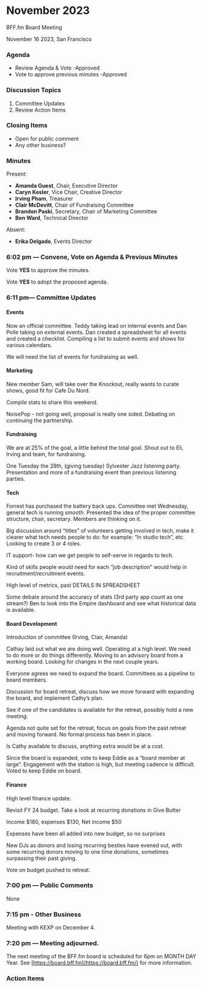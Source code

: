 # November 2023

BFF.fm Board Meeting

November 16 2023, San Francisco

### Agenda <a href="#isq2qnxilcuv" id="isq2qnxilcuv"></a>

* Review Agenda & Vote -Approved
* Vote to approve previous minutes -Approved

### Discussion Topics <a href="#gh90gq7a3ij6" id="gh90gq7a3ij6"></a>

1. Committee Updates
2. Review Action Items

### Closing Items <a href="#m2d59stcwc8p" id="m2d59stcwc8p"></a>

* Open for public comment
* Any other business?

### Minutes <a href="#zdlkpcfvvx1" id="zdlkpcfvvx1"></a>

Present:

* **Amanda Guest**, Chair, Executive Director
* **Caryn Kesler**, Vice Chair, Creative Director
* **Irving Pham**, Treasurer
* **Clair McDevitt**, Chair of Fundraising Committee
* **Brandon Paski**, Secretary, Chair of Marketing Committee
* **Ben Ward**, Technical Director

Absent:

* **Erika Delgado**, Events Director

### 6:02 pm — Convene, Vote on Agenda & Previous Minutes <a href="#byvicgateta6" id="byvicgateta6"></a>

Vote **YES** to approve the minutes.

Vote **YES** to adopt the proposed agenda.

### 6:11 pm— Committee Updates <a href="#id-84iqkmbhjywq" id="id-84iqkmbhjywq"></a>

#### Events <a href="#vm3t38dt71ek" id="vm3t38dt71ek"></a>

Now an official committee. Teddy taking lead on internal events and Dan Polle taking on external events. Dan created a spreadsheet for all events and created a checklist. Compiling a list to submit events and shows for various calendars.

We will need the list of events for fundraising as well.

#### Marketing <a href="#q8qupadt85o0" id="q8qupadt85o0"></a>

New member Sam, will take over the Knockout, really wants to curate shows, good fit for Cafe Du Nord.

Compile stats to share this weekend.

NoisePop - not going well, proposal is really one sided. Debating on continuing the partnership.

#### Fundraising <a href="#ihvk6kriogev" id="ihvk6kriogev"></a>

We are at 25% of the goal, a little behind the total goal. Shout out to Eli, Irving and team, for fundraising.

One Tuesday the 28th, (giving tuesday) Sylvester Jazz listening party. Presentation and more of a fundraising event than previous listening parties.

#### Tech <a href="#hr39p1ajeb6m" id="hr39p1ajeb6m"></a>

Forrest has purchased the battery back ups. Committee met Wednesday, general tech is running smooth. Presented the idea of the proper committee structure, chair, secretary. Members are thinking on it.

Big discussion around “titles” of volunteers getting involved in tech, make it clearer what tech needs people to do: for example: “In studio tech”, etc. Looking to create 3 or 4 roles.

IT support- how can we get people to self-serve in regards to tech.

Kind of skills people would need for each “job description” would help in recruitment/recruitment events.

High level of metrics, past DETAILS IN SPREADSHEET

Some debate around the accuracy of stats (3rd party app count as one stream?) Ben to look into the Empire dashboard and see what historical data is available.

#### Board Development <a href="#b3e4rij2onaz" id="b3e4rij2onaz"></a>

Introduction of committee (Irving, Clair, Amanda)

Cathay laid out what we are doing well. Operating at a high level. We need to do more or do things differently. Moving to an advisory board from a working board. Looking for changes in the next couple years.

Everyone agrees we need to expand the board. Committees as a pipeline to board members.

Discussion for board retreat, discuss how we move forward with expanding the board, and implement Cathy’s plan.

See if one of the candidates is available for the retreat, possibly hold a new meeting.

Agenda not quite set for the retreat, focus on goals from the past retreat and moving forward. No formal process has been in place.

Is Cathy available to discuss, anything extra would be at a cost.

Since the board is expanded, vote to keep Eddie as a “board member at large”. Engagement with the station is high, but meeting cadence is difficult. Voted to keep Eddie on board.

#### Finance <a href="#npps9xcl50rv" id="npps9xcl50rv"></a>

High level finance update.

Revisit FY 24 budget. Take a look at recurring donations in Give Butter

Income $180, expenses $130, Net income $50

Expenses have been all added into new budget, so no surprises

New DJs as donors and losing recurring besties have evened out, with some recurring donors moving to one time donations, sometimes surpassing their past giving.

Vote on budget pushed to retreat.

### 7:00 pm — Public Comments

None

### 7:15 pm - Other Business <a href="#hazzwy782f44" id="hazzwy782f44"></a>

Meeting with KEXP on December 4.

### 7:20 pm — Meeting adjourned. <a href="#id-7w4xi3b53xkb" id="id-7w4xi3b53xkb"></a>

The next meeting of the BFF.fm board is scheduled for 6pm on MONTH DAY Year. See [https://board.bff.fm](https://board.bff.fm/) for more information.

### Action Items <a href="#rqi00b94vu98" id="rqi00b94vu98"></a>

